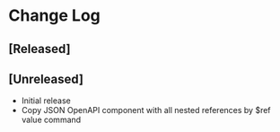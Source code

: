 # Change Log

## [Released]

## [Unreleased]

- Initial release
- Copy JSON OpenAPI component with all nested references by $ref value command